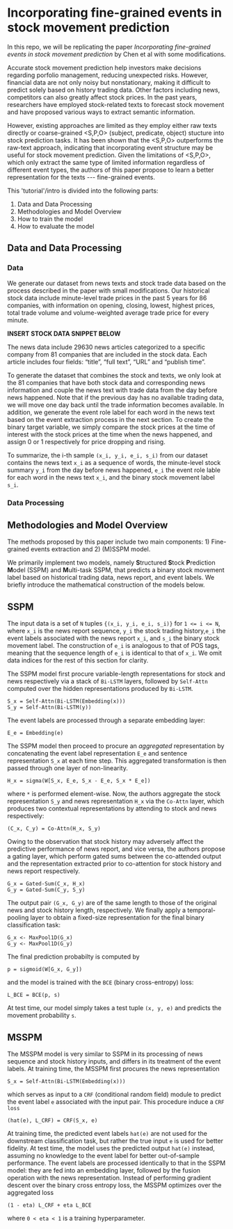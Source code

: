 # Incorporating fine-grained events in stock movement prediction

In this repo, we will be replicating the paper *Incorporating fine-grained events in stock movement prediction* by Chen et al with some modifications.  

Accurate stock movement prediction help investors make decisions regarding porfolio management, reducing unexpected risks. However, financial data are not only
noisy but nonstationary, making it difficult to predict solely based on history trading data. Other factors including news, competitors can also greatly affect 
stock prices. In the past years, researchers have employed stock-related texts to forecast stock movement and have proposed various ways to extract semantic 
information. 

However, existing approaches are limited as they employ either raw texts directly or coarse-grained <S,P,O> (subject, predicate, object) stucture into stock prediction 
tasks. It has been shown that the <S,P,O> outperforms the raw-text approach, indicating that incorporating event structure may be useful for stock movement prediction. 
Given the limitations of <S,P,O>, which only extract the same type of limited information regardless of different event types, the authors of this paper propose to 
learn a better representation for the texts --- fine-grained events. 


This 'tutorial'/intro is divided into the following parts:
1. Data and Data Processing
2. Methodologies and Model Overview 
3. How to train the model
4. How to evaluate the model




## Data and Data Processing 

### Data

We generate our dataset from news texts and stock trade data based on the process described in the paper with small modifications. Our historical stock data include minute-level trade prices in the past 5 years for 86 companies, with information on opening, closing, lowest, highest prices, total trade volume and volume-weighted average trade price for every minute. 

**INSERT STOCK DATA SNIPPET BELOW**

The news data include 29630 news articles categorized to a specific company from 81 companies that are included in the stock data. Each article includes four fields: “title”, “full text”, “URL” and “publish time”. 

To generate the dataset that combines the stock and texts, we only look at the 81 companies that have both stock data and corresponding news information and couple 
the news text with trade data from the day before news happened. Note that if the previous day has no available trading data, we will move one day back until the trade information becomes available. In addition, we generate the event role label for each word in the news text based on the event extraction process in the next section. To create the binary target variable, we simply compare the stock prices at the time of interest with the stock prices at the time when the news happened, and assign 0 or 1 respectively for price dropping and rising. 

To summarize, the i-th sample `(x_i, y_i, e_i, s_i)` from our dataset contains the news text `x_i` as a sequence of words, the minute-level stock summary `y_i` from the day before news happened, `e_i` the event role lable for each word in the news text `x_i`, and the binary stock movement label `s_i`.

### Data Processing 




## Methodologies and Model Overview

The methods proposed by this paper include two main components: 1) Fine-grained events extraction and 2) (M)SSPM model. 


We primarily implement two models, namely **S**tructured **S**tock **P**rediction **M**odel (SSPM) and **M**ulti-task SSPM, that predicts a binary stock movement label based on historical trading data, news report, and event labels. We briefly introduce the mathematical construction of the models below. 

## SSPM

The input data is a set of `N` tuples `{(x_i, y_i, e_i, s_i)}` for `1 <= i <= N`, where `x_i` is the news report sequence, `y_i` the stock trading history,`e_i` the event labels associated with the news report `x_i`, and `s_i` the binary stock movement label. The construction of `e_i` is analogous to that of POS tags, meaning that the sequence length of `e_i` is identical to that of `x_i`. We omit data indices for the rest of this section for clarity.

The SSPM model first procure variable-length representations for stock and news respectively via a stack of `Bi-LSTM` layers, followed by `Self-Attn` computed over the hidden representations produced by `Bi-LSTM`.
```
S_x = Self-Attn(Bi-LSTM(Embedding(x)))
S_y = Self-Attn(Bi-LSTM(y))
```
The event labels are processed through a separate embedding layer:
```
E_e = Embedding(e)
```
The SSPM model then proceed to procure an *aggregated* representation by concatenating the event label representation `E_e` and sentence representation `S_x` at each time step. This aggregated transformation is then passed through one layer of non-linearity.
```
H_x = sigma(W[S_x, E_e, S_x - E_e, S_x * E_e])
```
where `*` is performed element-wise. Now, the authors aggregate the stock representation `S_y` and news representation `H_x` via the `Co-Attn` layer, which produces two contextual representations by attending to stock and news respectively:
```
(C_x, C_y) = Co-Attn(H_x, S_y)
```
Owing to the observation that stock history may adversely affect the predictive performance of news report, and vice versa, the authors propose a gating layer, which perform gated sums between the co-attended output and the representation extracted prior to co-attention for stock history and news report respectively.
```
G_x = Gated-Sum(C_x, H_x)
G_y = Gated-Sum(C_y, S_y)
```
The output pair `(G_x, G_y)` are of the same length to those of the original news and stock history length, respectively. We finally apply a temporal-pooling layer to obtain a fixed-size representation for the final binary classification task:
```
G_x <- MaxPool1D(G_x)
G_y <- MaxPool1D(G_y)
```
The final prediction probabilty is computed by
```
p = sigmoid(W[G_x, G_y])
```
and the model is trained with the `BCE` (binary cross-entropy) loss:
```
L_BCE = BCE(p, s)
```
At test time, our model simply takes a test tuple `(x, y, e)` and predicts the movement probability `s`.

## MSSPM

The MSSPM model is very similar to SSPM in its processing of news sequence and stock history inputs, and differs in its treatment of the event labels.
At training time, the MSSPM first procures the news representation
```
S_x = Self-Attn(Bi-LSTM(Embedding(x)))
```
which serves as input to a `CRF` (conditional random field) module to predict the event label `e` associated with the input pair. This procedure induce a `CRF loss`
```
(hat(e), L_CRF) = CRF(S_x, e)
```
At training time, the predicted event labels `hat(e)` are not used for the downstream classification task, but rather the true input `e` is used for better fidelity. At test time, the model uses the predicted output `hat(e)` instead, assuming no knowledge to the event label for better out-of-sample performance. The event labels are processed identically to that in the SSPM model: they are fed into an embedding layer, followed by the fusion operation with the news representation. 
Instead of performing gradient descent over the binary cross entropy loss, the MSSPM optimizes over the aggregated loss
```
(1 - eta) L_CRF + eta L_BCE
```
where `0 < eta < 1` is a training hyperparameter.
